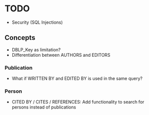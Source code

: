 # TODO

- Security (SQL Injections)

## Concepts

- DBLP_Key as limitation?
- Differentiation between AUTHORS and EDITORS

### Publication
- What if WRITTEN BY and EDITED BY is used in the same query?

### Person

- CITED BY / CITES / REFERENCES: Add functionality to search for persons instead of publications 